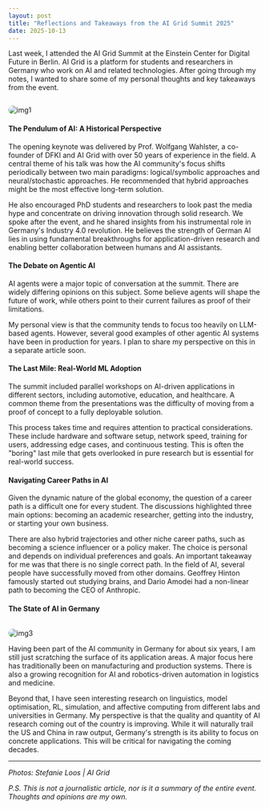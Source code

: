 ```yaml
---
layout: post
title: "Reflections and Takeaways from the AI Grid Summit 2025"
date: 2025-10-13
---
```


Last week, I attended the AI Grid Summit at the Einstein Center for Digital Future in Berlin. AI Grid is a platform for students and researchers in Germany who work on AI and related technologies. After going through my notes, I wanted to share some of my personal thoughts and key takeaways from the event.

<img src="{{ '/assets/StefanieLoos_SL20251008a0375.jpg' | relative_url }}" alt="img1" style="max-width:100%; border-radius:12px; margin-top:1em;">


#### The Pendulum of AI: A Historical Perspective

The opening keynote was delivered by Prof. Wolfgang Wahlster, a co-founder of DFKI and AI Grid with over 50 years of experience in the field. A central theme of his talk was how the AI community's focus shifts periodically between two main paradigms: logical/symbolic approaches and neural/stochastic approaches. He recommended that hybrid approaches might be the most effective long-term solution.

He also encouraged PhD students and researchers to look past the media hype and concentrate on driving innovation through solid research. We spoke after the event, and he shared insights from his instrumental role in Germany's Industry 4.0 revolution. He believes the strength of German AI lies in using fundamental breakthroughs for application-driven research and enabling better collaboration between humans and AI assistants.

#### The Debate on Agentic AI

AI agents were a major topic of conversation at the summit. There are widely differing opinions on this subject. Some believe agents will shape the future of work, while others point to their current failures as proof of their limitations.

My personal view is that the community tends to focus too heavily on LLM-based agents. However, several good examples of other agentic AI systems have been in production for years. I plan to share my perspective on this in a separate article soon.

#### The Last Mile: Real-World ML Adoption

The summit included parallel workshops on AI-driven applications in different sectors, including automotive, education, and healthcare. A common theme from the presentations was the difficulty of moving from a proof of concept to a fully deployable solution.

This process takes time and requires attention to practical considerations. These include hardware and software setup, network speed, training for users, addressing edge cases, and continuous testing. This is often the "boring" last mile that gets overlooked in pure research but is essential for real-world success.

#### Navigating Career Paths in AI

Given the dynamic nature of the global economy, the question of a career path is a difficult one for every student. The discussions highlighted three main options: becoming an academic researcher, getting into the industry, or starting your own business.

There are also hybrid trajectories and other niche career paths, such as becoming a science influencer or a policy maker. The choice is personal and depends on individual preferences and goals. An important takeaway for me was that there is no single correct path. In the field of AI, several people have successfully moved from other domains. Geoffrey Hinton famously started out studying brains, and Dario Amodei had a non-linear path to becoming the CEO of Anthropic.

#### The State of AI in Germany

<img src="{{ '/assets/StefanieLoos_SL20251008a3176.jpg' | relative_url }}" alt="img3" style="max-width:100%; border-radius:12px; margin-top:1em;">

Having been part of the AI community in Germany for about six years, I am still just scratching the surface of its application areas. A major focus here has traditionally been on manufacturing and production systems. There is also a growing recognition for AI and robotics-driven automation in logistics and medicine.

Beyond that, I have seen interesting research on linguistics, model optimisation, RL, simulation, and affective computing from different labs and universities in Germany. My perspective is that the quality and quantity of AI research coming out of the country is improving. While it will naturally trail the US and China in raw output, Germany's strength is its ability to focus on concrete applications. This will be critical for navigating the coming decades.

---
*Photos: Stefanie Loos | AI Grid*

*P.S. This is not a journalistic article, nor is it a summary of the entire event. Thoughts and opinions are my own.*
